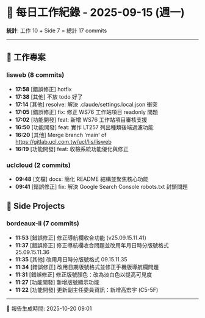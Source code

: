 # 📅 每日工作紀錄 - 2025-09-15 (週一)

**統計**: 工作 10 + Side 7 = 總計 17 commits

---

## 💼 工作專案

### lisweb (8 commits)

- **17:58** [錯誤修正] hotfix
- **17:38** [其他] 不放 todo 好了
- **17:14** [其他] resolve: 解決 .claude/settings.local.json 衝突
- **17:05** [錯誤修正] fix: 修正 WS76 工作站項目 readonly 問題
- **17:02** [功能開發] feat: 新增 WS76 工作站項目審核支援
- **16:50** [功能開發] feat: 實作 LT257 列出種類後端過濾功能
- **16:20** [其他] Merge branch 'main' of https://gitlab.ucl.com.tw/ucl/lis/lisweb
- **16:19** [功能開發] feat: 收檢系統功能優化與修正

### uclcloud (2 commits)

- **09:48** [文檔] docs: 簡化 README 結構並聚焦核心功能
- **09:41** [錯誤修正] fix: 解決 Google Search Console robots.txt 封鎖問題

## 🎨 Side Projects

### bordeaux-ii (7 commits)

- **11:53** [錯誤修正] 修正導航欄收合功能 (v25.09.15.11.41)
- **11:37** [錯誤修正] 修正導航欄收合問題並改用年月日時分版號格式 25.09.15.11.36
- **11:35** [其他] 改用月日時分版號格式 09.15.11.35
- **11:34** [錯誤修正] 改用日期版號格式並修正手機版導航欄問題
- **11:31** [錯誤修正] 修正版號顏色：改為淡白色以提高可見度
- **11:27** [功能開發] 新增版號顯示功能
- **11:22** [功能開發] 更新副主任委員資訊：新增高宏宇 (C5-5F)

---

📅 報告生成時間: 2025-10-20 09:01
